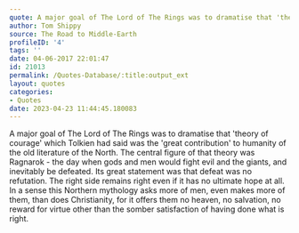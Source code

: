 ```yaml
---
quote: A major goal of The Lord of The Rings was to dramatise that 'theory of courage'
author: Tom Shippy
source: The Road to Middle-Earth
profileID: '4'
tags: ''
date: 04-06-2017 22:01:47
id: 21013
permalink: /Quotes-Database/:title:output_ext
layout: quotes
categories:
- Quotes
date: 2023-04-23 11:44:45.180083
---
```

A major goal of The Lord of The Rings was to dramatise that 'theory of courage' which Tolkien had said was the 'great contribution' to humanity of the old literature of the North. The central figure of that theory was Ragnarok - the day when gods and men would fight evil and the giants, and inevitably be defeated. Its great statement was that defeat was no refutation. The right side remains right even if it has no ultimate hope at all. In a sense this Northern mythology asks more of men, even makes more of them, than does Christianity, for it offers them no heaven, no salvation, no reward for virtue other than the somber satisfaction of having done what is right.